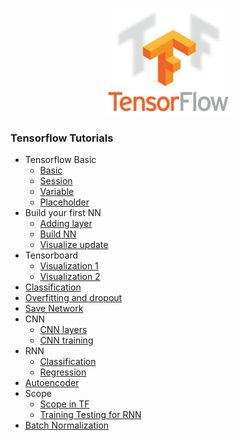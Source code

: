 <p align="center">
    <a href="https://www.tensorflow.org/" target="_blank">
    <img width="40%" src="logo.jpeg" style="max-width:100%;">
    </a>
</p>


### Tensorflow Tutorials

* Tensorflow Basic
  * [Basic](tf_example/full_code.py)
  * [Session](tensorflow6_session.py)
  * [Variable](tensorflow7_variable.py)
  * [Placeholder](tensorflow8_feeds.py)
* Build your first NN
  * [Adding layer](tensorflow10_def_add_layer.py)
  * [Build NN](tf11_build_network/full_code.py)
  * [Visualize update](tf12_plot_result/full_code.py)
* Tensorboard
  * [Visualization 1](tf14_tensorboard/full_code.py)
  * [Visualization 2](tf15_tensorboard/full_code.py)
* [Classification](tf16_classification/full_code.py)
* [Overfitting and dropout](tf17_dropout/full_code.py)
* [Save Network](tf19_saver.py)
* CNN
  * [CNN layers](tf18_CNN2/full_code.py)
  * [CNN training](tf18_CNN3/full_code.py)
* RNN
  * [Classification](tf20_RNN2/full_code.py)
  * [Regression](tf20_RNN2.2/full_code.py)
* [Autoencoder](tf21_autoencoder/full_code.py)
* Scope
  * [Scope in TF](tf22_scope/tf22_scope.py)
  * [Training Testing for RNN](tf22_scope/tf22_RNN_scope.py)
* [Batch Normalization](tf23_BN/tf23_BN.py)

